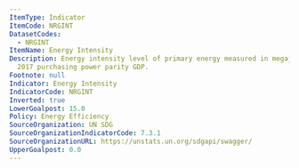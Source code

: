```yaml
---
ItemType: Indicator
ItemCode: NRGINT
DatasetCodes:
  - NRGINT
ItemName: Energy Intensity
Description: Energy intensity level of primary energy measured in megajoules per constant
  2017 purchasing power parity GDP.
Footnote: null
Indicator: Energy Intensity
IndicatorCode: NRGINT
Inverted: true
LowerGoalpost: 15.0
Policy: Energy Efficiency
SourceOrganization: UN SDG
SourceOrganizationIndicatorCode: 7.3.1
SourceOrganizationURL: https://unstats.un.org/sdgapi/swagger/
UpperGoalpost: 0.0
---
```


